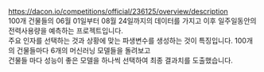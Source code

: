 https://dacon.io/competitions/official/236125/overview/description  
100개 건물들의 06월 01일부터 08월 24일까지의 데이터를 가지고 이후 일주일동안의 전력사용량을 예측하는 프로젝트입니다.  
주요 인자를 선택하는 것과 상황에 맞는 파생변수를 생성하는 것이 특징입니다.
100개의 건물들마다 6개의 머신러닝 모델들을 돌려보고  
건물들 마다 성능이 좋은 모델을 하나씩 선택하여 최종 결과치를 도출했습니다.
